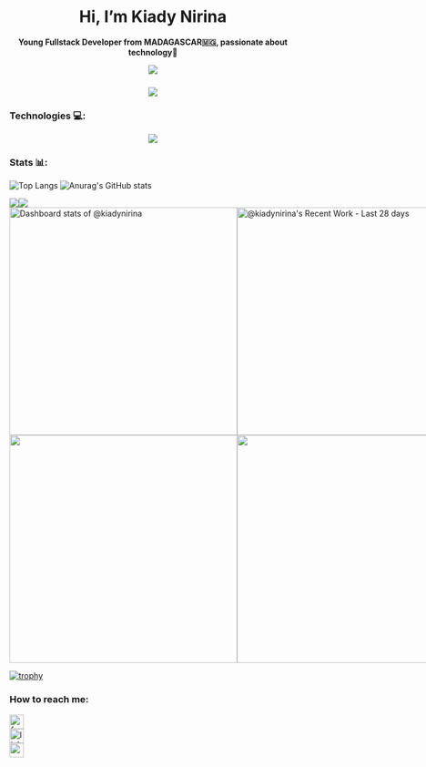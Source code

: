 <div align="center">
  <h1>Hi, I’m Kiady Nirina</h1>
  <p><b>Young Fullstack Developer from MADAGASCAR🇲🇬, passionate about technology🪩</b></p>
</div>

<div align="center">
  <img src="https://profile-counter.glitch.me/kiadynirina/count.svg?"  />
</div>

###

<div align="center">
  <img src="https://media.giphy.com/media/RbDKaczqWovIugyJmW/giphy.gif?cid=790b7611a8zuhxjk1ran8v1zmyzl374xy0f6b9p9yqvr64a5&ep=v1_gifs_search&rid=giphy.gif&ct=g" />
</div>

### Technologies 💻:
<p align="center">
  <a href="https://skillicons.dev">
    <img src="https://skillicons.dev/icons?i=html,css,bootstrap,js,svelte,vue,php,laravel,python,django,sqlite,mysql,postgresql,git,postman,docker" />
  </a>
</p>

### Stats 📊:
![Top Langs](https://github-readme-stats.vercel.app/api/top-langs/?username=KiadyNirina&layout=compact&theme=radical)
![Anurag's GitHub stats](https://github-readme-stats.vercel.app/api?username=KiadyNirina&show_icons=true&theme=radical)

<div style="display: flex; flex-direction: row;">
  <a href="https://www.githubtrends.io/wrapped/KiadyNirina">
    <img src="https://api.githubtrends.io/user/svg/KiadyNirina/langs?time_range=one_year&theme=ferns" />
  </a>
  <a href="https://www.githubtrends.io/wrapped/KiadyNirina" >
    <img src="https://api.githubtrends.io/user/svg/KiadyNirina/repos?time_range=one_year&theme=ferns" />
  </a>
</div>

<div style="display: flex; flex-direction: row;">
  <a href="https://next.ossinsight.io/widgets/official/compose-user-dashboard-stats?user_id=162699528" target="_blank" style="display: block;" >
    <picture>
      <source media="(prefers-color-scheme: dark)" srcset="https://next.ossinsight.io/widgets/official/compose-user-dashboard-stats/thumbnail.png?user_id=162699528&image_size=auto&color_scheme=dark" width="400" height="auto">
      <img alt="Dashboard stats of @kiadynirina" src="https://next.ossinsight.io/widgets/official/compose-user-dashboard-stats/thumbnail.png?user_id=162699528&image_size=auto&color_scheme=light" width="400" height="auto">
    </picture>
  </a>
  <a href="https://next.ossinsight.io/widgets/official/compose-currently-working-on?user_id=162699528&activity_type=all" target="_blank" style="display: block">
    <picture>
      <source media="(prefers-color-scheme: dark)" srcset="https://next.ossinsight.io/widgets/official/compose-currently-working-on/thumbnail.png?user_id=162699528&activity_type=all&image_size=auto&color_scheme=dark" width="400" height="auto">
      <img alt="@kiadynirina's Recent Work - Last 28 days" src="https://next.ossinsight.io/widgets/official/compose-currently-working-on/thumbnail.png?user_id=162699528&activity_type=all&image_size=auto&color_scheme=light" width="400" height="auto">
    </picture>
  </a>    
</div>
<div style="display: flex; flex-direction: row;">
    <picture>
        <source media="(prefers-color-scheme: dark)" srcset="https://stats.quine.sh/kiadynirina/topics-over-time?theme=dark" width="400" height="auto">
    <img src="https://stats.quine.sh/kiadynirina/topics-over-time?theme=light" width="400" height="auto"/>
    </picture>
    <picture>
        <source media="(prefers-color-scheme: dark)" srcset="https://stats.quine.sh/kiadynirina/languages-over-time?theme=dark" width="400" height="auto">
    <img src="https://stats.quine.sh/kiadynirina/languages-over-time?theme=light" width="400" height="auto"/>
    </picture>
</div>

[![trophy](https://github-profile-trophy.vercel.app/?username=KiadyNirina&margin-h=15&margin-w=15)](https://github.com/KiadyNirina)

### How to reach me:
  <div>
    <a href="https://www.facebook.com/kiady.rambeloson/?locale=fr_FR" target="_blank">
      <img src="https://img.shields.io/static/v1?message=Kiady%20Rambeloson&logo=facebook&label=FACEBOOK&color=blue&logoColor=white&labelColor=&style=for-the-badge" height="25" alt="facebook logo"  /><br>
    </a>
    <a href="https://www.linkedin.com/in/kiady-ram-5216592a9/" target="_blank">
      <img src="https://img.shields.io/static/v1?message=Kiady%20Ram&logo=linkedin&label=LINKEDIN&color=blue&logoColor=white&labelColor=&style=for-the-badge" height="25" alt="linkedin logo"  />
    </a><br>
    <a href="mailto:kiady142ram@gmail.com" target="_blank">
      <img src="https://img.shields.io/static/v1?message=kiady142ram@gmail.com&logo=gmail&label=EMAIL&color=D14836&logoColor=white&labelColor=&style=for-the-badge" height="25" alt="gmail logo"  />
    </a><br>
  </div>


<!---
KiadyNirina/KiadyNirina is a ✨ special ✨ repository because its `README.md` (this file) appears on your GitHub profile.
You can click the Preview link to take a look at your changes.
--->
